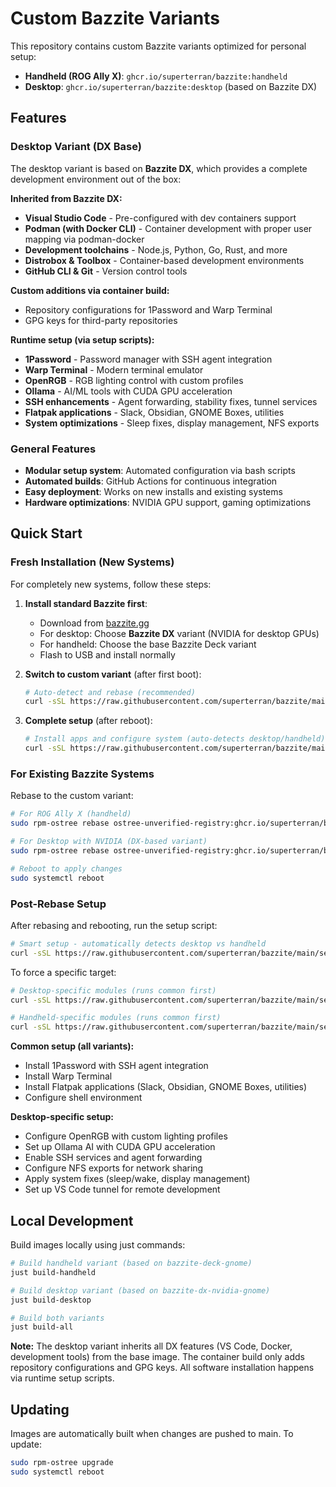 # Custom Bazzite Variants

This repository contains custom Bazzite variants optimized for personal setup:

- **Handheld (ROG Ally X)**: `ghcr.io/superterran/bazzite:handheld`
- **Desktop**: `ghcr.io/superterran/bazzite:desktop` (based on Bazzite DX)

## Features

### Desktop Variant (DX Base)

The desktop variant is based on **Bazzite DX**, which provides a complete development environment out of the box:

**Inherited from Bazzite DX:**
- **Visual Studio Code** - Pre-configured with dev containers support
- **Podman (with Docker CLI)** - Container development with proper user mapping via podman-docker
- **Development toolchains** - Node.js, Python, Go, Rust, and more
- **Distrobox & Toolbox** - Container-based development environments
- **GitHub CLI & Git** - Version control tools

**Custom additions via container build:**
- Repository configurations for 1Password and Warp Terminal
- GPG keys for third-party repositories

**Runtime setup (via setup scripts):**
- **1Password** - Password manager with SSH agent integration
- **Warp Terminal** - Modern terminal emulator
- **OpenRGB** - RGB lighting control with custom profiles
- **Ollama** - AI/ML tools with CUDA GPU acceleration
- **SSH enhancements** - Agent forwarding, stability fixes, tunnel services
- **Flatpak applications** - Slack, Obsidian, GNOME Boxes, utilities
- **System optimizations** - Sleep fixes, display management, NFS exports

### General Features
- **Modular setup system**: Automated configuration via bash scripts
- **Automated builds**: GitHub Actions for continuous integration
- **Easy deployment**: Works on new installs and existing systems
- **Hardware optimizations**: NVIDIA GPU support, gaming optimizations

## Quick Start

### Fresh Installation (New Systems)

For completely new systems, follow these steps:

1. **Install standard Bazzite first**:
   - Download from [bazzite.gg](https://bazzite.gg)
   - For desktop: Choose **Bazzite DX** variant (NVIDIA for desktop GPUs)
   - For handheld: Choose the base Bazzite Deck variant
   - Flash to USB and install normally

2. **Switch to custom variant** (after first boot):
   ```bash
   # Auto-detect and rebase (recommended)
   curl -sSL https://raw.githubusercontent.com/superterran/bazzite/main/fresh-install.sh | bash
   ```

3. **Complete setup** (after reboot):
   ```bash
   # Install apps and configure system (auto-detects desktop/handheld)
   curl -sSL https://raw.githubusercontent.com/superterran/bazzite/main/setup.sh | bash
   ```

### For Existing Bazzite Systems
Rebase to the custom variant:

```bash
# For ROG Ally X (handheld)
sudo rpm-ostree rebase ostree-unverified-registry:ghcr.io/superterran/bazzite:handheld

# For Desktop with NVIDIA (DX-based variant)
sudo rpm-ostree rebase ostree-unverified-registry:ghcr.io/superterran/bazzite:desktop

# Reboot to apply changes
sudo systemctl reboot
```

### Post-Rebase Setup
After rebasing and rebooting, run the setup script:

```bash
# Smart setup - automatically detects desktop vs handheld
curl -sSL https://raw.githubusercontent.com/superterran/bazzite/main/setup.sh | bash
```

To force a specific target:

```bash
# Desktop-specific modules (runs common first)
curl -sSL https://raw.githubusercontent.com/superterran/bazzite/main/setup.sh | bash -s -- desktop

# Handheld-specific modules (runs common first)
curl -sSL https://raw.githubusercontent.com/superterran/bazzite/main/setup.sh | bash -s -- handheld
```

**Common setup (all variants):**
- Install 1Password with SSH agent integration
- Install Warp Terminal
- Install Flatpak applications (Slack, Obsidian, GNOME Boxes, utilities)
- Configure shell environment

**Desktop-specific setup:**
- Configure OpenRGB with custom lighting profiles
- Set up Ollama AI with CUDA GPU acceleration
- Enable SSH services and agent forwarding
- Configure NFS exports for network sharing
- Apply system fixes (sleep/wake, display management)
- Set up VS Code tunnel for remote development

## Local Development

Build images locally using just commands:

```bash
# Build handheld variant (based on bazzite-deck-gnome)
just build-handheld

# Build desktop variant (based on bazzite-dx-nvidia-gnome)
just build-desktop

# Build both variants
just build-all
```

**Note:** The desktop variant inherits all DX features (VS Code, Docker, development tools) from the base image. The container build only adds repository configurations and GPG keys. All software installation happens via runtime setup scripts.

## Updating

Images are automatically built when changes are pushed to main. To update:

```bash
sudo rpm-ostree upgrade
sudo systemctl reboot
```
